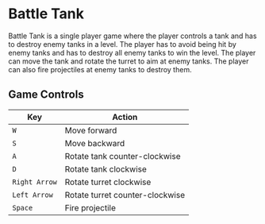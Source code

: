 # Battle Tank

Battle Tank is a single player game where the player controls a tank and has to destroy enemy tanks in a level. The player has to avoid being hit by enemy tanks and has to destroy all enemy tanks to win the level. The player can move the tank and rotate the turret to aim at enemy tanks. The player can also fire projectiles at enemy tanks to destroy them.

## Game Controls

| Key           | Action                          |
|---------------|---------------------------------|
| `W`           | Move forward                    |
| `S`           | Move backward                   |
| `A`           | Rotate tank counter-clockwise   |
| `D`           | Rotate tank clockwise           |
| `Right Arrow` | Rotate turret clockwise         |
| `Left Arrow`  | Rotate turret counter-clockwise |
| `Space`       | Fire projectile                 |

